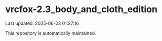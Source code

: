 # vrcfox-2.3_body_and_cloth_edition

Last updated: 2025-06-23 01:27:16

This repository is automatically maintained.
